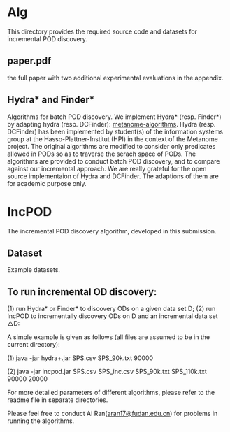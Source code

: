# Alg
This directory provides the required source code and datasets for incremental POD discovery.

## paper.pdf
the full paper with two additional experimental evaluations in the appendix.

## Hydra* and Finder*
Algorithms for batch POD discovery. We implement Hydra* (resp. Finder*) by adapting hydra (resp. DCFinder): [metanome-algorithms](https://github.com/HPI-Information-Systems/metanome-algorithms).
Hydra (resp. DCFinder) has been implemented by student(s) of the information systems group at the Hasso-Plattner-Institut (HPI) in the context of the Metanome project. 
The original algorithms are modified to consider only predicates allowed in PODs so as to traverse the serach space of PODs. The algorithms are provided to conduct batch POD discovery, and to compare against our incremental approach. We are really grateful for the open source implementaion of Hydra and DCFinder. The adaptions of them are for academic purpose only.

# IncPOD
The incremental POD discovery algorithm, developed in this submission.

## Dataset
Example datasets.

## To run incremental OD discovery:
(1) run Hydra* or Finder* to discovery ODs on a given data set D;
(2) run IncPOD to incrementally discovery ODs on D and an incremental data set △D:

A simple example is given as follows (all files are assumed to be in the current directory):

(1) java -jar hydra+.jar SPS.csv SPS_90k.txt 90000

(2) java -jar incpod.jar SPS.csv SPS_inc.csv SPS_90k.txt SPS_110k.txt 90000 20000

For more detailed parameters of different algorithms, please refer to the readme file in separate directories.

Please feel free to conduct Ai Ran(aran17@fudan.edu.cn) for problems in running the algorithms.

